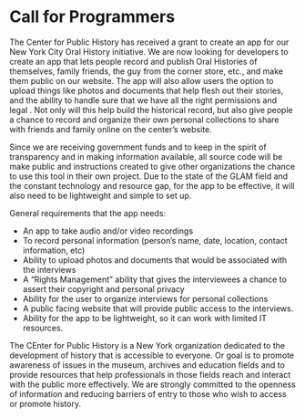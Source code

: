 # Call for Programmers

The Center for Public History has received a grant to create an app for our New York City Oral History initiative.  We are now looking for developers to create an app that lets people record and publish Oral Histories of themselves, family friends, the guy from the corner store, etc., and make them public on our website. The app will also allow users the option to upload things like photos and documents that help flesh out their stories, and the ability to handle sure that we have all the right permissions and legal .  Not only will this help build the historical record, but also give people a chance to record and organize their own personal collections to share with friends and family online on the center’s website.

Since we are receiving government funds and to keep in the spirit of transparency and in making information available, all source code will be make public and instructions created to give other organizations the chance to use this tool in their own project.  Due to the state of the GLAM field and the constant technology and resource gap, for the app to be effective, it will also need to be lightweight and simple to set up.

General requirements that the app needs:
* An app to take audio and/or video recordings 
* To record personal information (person’s name, date, location, contact information, etc)
* Ability to upload photos and documents that would be associated with the interviews
* A “Rights Management” ability that gives the interviewees a chance to assert their copyright and personal privacy
* Ability for the user to organize interviews for personal collections
* A public facing website that will provide public access to the interviews.
* Ability for the app to be lightweight, so it can work with limited IT resources.

The CEnter for Public History is a New York organization dedicated to the development of history that is accessible to everyone.  Or goal is to promote awareness of issues in the museum, archives and education fields and to provide resources that help professionals in those fields reach and interact with the public more effectively.  We are strongly committed to the openness of information and reducing barriers of entry to those who wish to access or promote history.
